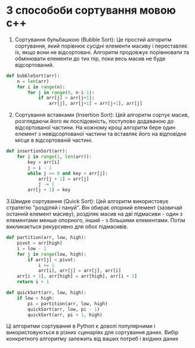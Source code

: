 # 3 способоби сортування мовою c++ #

1. Сортування бульбашкою (Bubble Sort):
Це простий алгоритм сортування, який порівнює сусідні елементи масиву і переставляє їх, якщо вони не відсортовані. Алгоритм продовжує порівнювати та обмінювати елементи до тих пір, поки весь масив не буде відсортований.

```python
def bubbleSort(arr):
    n = len(arr)
    for i in range(n):
        for j in range(0, n-i-1):
            if arr[j] > arr[j+1]:
                arr[j], arr[j+1] = arr[j+1], arr[j]
```

2. Сортування вставками (Insertion Sort):
Цей алгоритм сортує масив, розглядаючи його як послідовність, поступово додаваною до відсортованої частини. На кожному кроці алгоритм бере один елемент з невідсортованої частини та вставляє його на відповідне місце в відсортованій частині.

```python
def insertionSort(arr):
    for i in range(1, len(arr)):
        key = arr[i]
        j = i - 1
        while j >= 0 and key < arr[j]:
            arr[j + 1] = arr[j]
            j -= 1
        arr[j + 1] = key
```

3.Швидке сортування (Quick Sort):
Цей алгоритм використовує стратегію "розділяй і пануй". Він обирає опорний елемент (зазвичай останній елемент масиву), розділяє масив на дві підмасиви - один з елементами менше опорного, інший - з більшими елементами. Потім викликається рекурсивно для обох підмасивів.

```python
def partition(arr, low, high):
    pivot = arr[high]
    i = low - 1
    for j in range(low, high):
        if arr[j] < pivot:
            i += 1
            arr[i], arr[j] = arr[j], arr[i]
    arr[i + 1], arr[high] = arr[high], arr[i + 1]
    return i + 1

def quickSort(arr, low, high):
    if low < high:
        pi = partition(arr, low, high)
        quickSort(arr, low, pi - 1)
        quickSort(arr, pi + 1, high)
```

Ці алгоритми сортування в Python є доволі популярними і використовуються в різних сценаріях для сортування даних. Вибір конкретного алгоритму залежить від ваших потреб і вхідних даних
